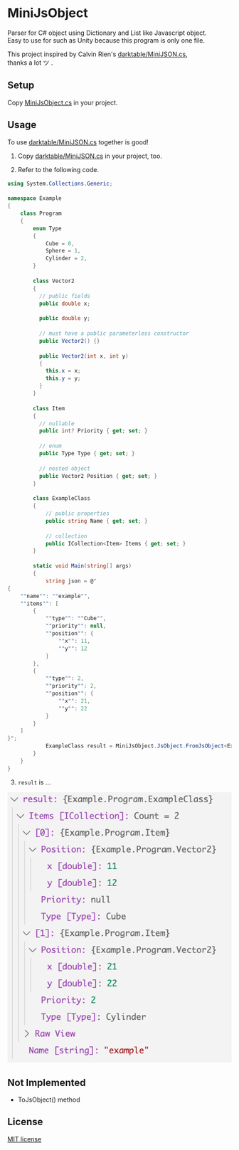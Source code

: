 # MiniJsObject

Parser for C# object using Dictionary and List like Javascript object.  
Easy to use for such as Unity because this program is only one file.  

This project inspired by Calvin Rien's [darktable/MiniJSON.cs](https://gist.github.com/darktable/1411710),  
thanks a lot ツ .

## Setup

Copy [MiniJsObject.cs](https://github.com/r01hee/MiniJsObject/blob/master/MiniJsObject.cs) in your project.  

## Usage

To use [darktable/MiniJSON.cs](https://gist.github.com/darktable/1411710) together is good!  

1. Copy [darktable/MiniJSON.cs](https://gist.github.com/darktable/1411710) in your project, too.  

2. Refer to the following code.  

```csharp
using System.Collections.Generic;

namespace Example
{
    class Program
    {
        enum Type
        {
            Cube = 0,
            Sphere = 1,
            Cylinder = 2,
        }

        class Vector2
        {
          // public fields
          public double x;

          public double y;

          // must have a public parameterless constructor
          public Vector2() {}

          public Vector2(int x, int y)
          {
            this.x = x;
            this.y = y;
          }
        }

        class Item
        {
          // nullable
          public int? Priority { get; set; }

          // enum
          public Type Type { get; set; }

          // nested object
          public Vector2 Position { get; set; }
        }

        class ExampleClass
        {
            // public properties
            public string Name { get; set; }

            // collection
            public ICollection<Item> Items { get; set; }
        }

        static void Main(string[] args)
        {
            string json = @"
{
    ""name"": ""example"",
    ""items"": [
        {
            ""type"": ""Cube"",
            ""priority"": null,
            ""position"": {
                ""x"": 11,
                ""y"": 12
            }
        },
        {
            ""type"": 2,
            ""priority"": 2,
            ""position"": {
                ""x"": 21,
                ""y"": 22
            }
        }
    ]
}";
            ExampleClass result = MiniJsObject.JsObject.FromJsObject<ExampleClass>(MiniJSON.Json.Deserialize(json));
        }
    }
}
```

3. `result` is ...  

![example_result](example_result.gif)

## Not Implemented 

- ToJsObject() method

## License

[MIT license](LICENSE)